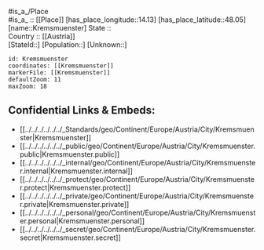 ﻿---
location: [48.05,14.13] 
mapzoom: [7,12] 
mapmarker: city 
type: City
tags:
- geo/City


SpocWebEntityId: 31636
isDeleted: false
confidential: public

---
#is_a_/Place  
#is_a_ :: [[Place]] 
[has_place_longitude::14.13] 
[has_place_latitude::48.05] 
[name::Kremsmuenster] 
State ::  
Country :: [[Austria]]  
[StateId::] 
[Population::] 
[Unknown::] 


```leaflet
id: Kremsmuenster
coordinates: [[Kremsmuenster]] 
markerFile: [[Kremsmuenster]] 
defaultZoom: 11 
maxZoom: 18
```


## Confidential Links & Embeds: 
- [[../../../../../../_Standards/geo/Continent/Europe/Austria/City/Kremsmuenster|Kremsmuenster]] 
- [[../../../../../../_public/geo/Continent/Europe/Austria/City/Kremsmuenster.public|Kremsmuenster.public]] 
- [[../../../../../../_internal/geo/Continent/Europe/Austria/City/Kremsmuenster.internal|Kremsmuenster.internal]] 
- [[../../../../../../_protect/geo/Continent/Europe/Austria/City/Kremsmuenster.protect|Kremsmuenster.protect]] 
- [[../../../../../../_private/geo/Continent/Europe/Austria/City/Kremsmuenster.private|Kremsmuenster.private]] 
- [[../../../../../../_personal/geo/Continent/Europe/Austria/City/Kremsmuenster.personal|Kremsmuenster.personal]] 
- [[../../../../../../_secret/geo/Continent/Europe/Austria/City/Kremsmuenster.secret|Kremsmuenster.secret]] 
